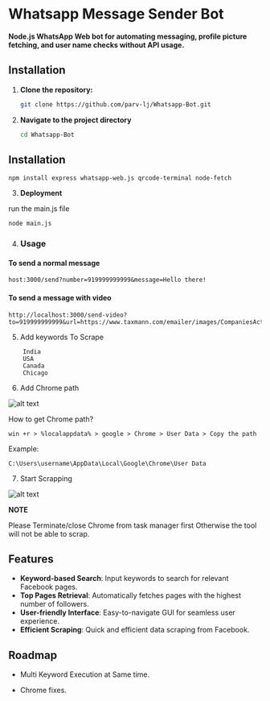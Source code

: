 
# **Whatsapp Message Sender Bot**

**Node.js WhatsApp Web bot for automating messaging, profile picture fetching, and user name checks without API usage.**


## Installation



1. **Clone the repository:**
   ```bash
   git clone https://github.com/parv-lj/Whatsapp-Bot.git
   ```
2. **Navigate to the project directory**
   ```bash
   cd Whatsapp-Bot
   ```
## **Installation** 
```
npm install express whatsapp-web.js qrcode-terminal node-fetch

```
3. **Deployment**

 run the main.js file
 ```
 node main.js
 ```

4. ### **Usage**

#### To send a normal message 
```
host:3000/send?number=919999999999&message=Hello there!
```

#### To send a  message with video 
```
http://localhost:3000/send-video?to=919999999999&url=https://www.taxmann.com/emailer/images/CompaniesAct.mp4&caption=Check%20out%20this%20video!
```



5. Add keywords To Scrape

```examples
    India
    USA
    Canada
    Chicago
```

6. Add Chrome path

![alt text](https://i.ibb.co/BzCMvVj/chom.jpg)

How to get Chrome path?

```
win +r > %localappdata% > google > Chrome > User Data > Copy the path 
```
Example:
```
C:\Users\username\AppData\Local\Google\Chrome\User Data
```

7. Start Scrapping

![alt text](https://i.ibb.co/yhtXVT4/scrap.jpg)

**NOTE**

Please  Terminate/close Chrome from task manager first Otherwise the tool will not be able to scrap.
## Features

- **Keyword-based Search**: Input keywords to search for relevant Facebook pages.
- **Top Pages Retrieval**: Automatically fetches pages with the highest number of followers.
- **User-friendly Interface**: Easy-to-navigate GUI for seamless user experience.
- **Efficient Scraping**: Quick and efficient data scraping from Facebook.

## Roadmap

- Multi Keyword Execution at Same time.

- Chrome fixes.


